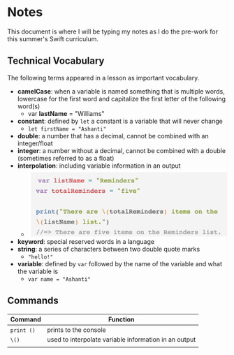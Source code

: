 # Notes

This document is where I will be typing my notes as I do the pre-work for this summer's Swift curriculum.


## Technical Vocabulary

The following terms appeared in a lesson as important vocabulary.

* **camelCase**: when a variable is named something that is multiple words, lowercase for the first word and capitalize the first letter of the following word(s)
	* var **lastName** = "Williams"
* **constant**:  defined by `let` a constant is a variable that will never change
	* `let firstName = "Ashanti"`
* **double**:  a number that has a decimal, cannot be combined with an integer/float
* **integer**:  a number without a decimal, cannot be combined with a double (sometimes referred to as a float)
* **interpolation**: including variable information in an output
	* ![Interpolation](Photos/Interpolation.png)
* **keyword**: special reserved words in a language  
* **string**: a series of characters between two double quote marks
	* `"hello!"`
* **variable**: defined by `var` followed by the name of the variable and what the variable is
	* `var name = "Ashanti"`

## Commands

| Command       | Function                                              |
| ------------- | ----------------------------------------------------- |
| `print ()`    | prints to the console                                 |
| `\()`         | used to interpolate variable information in an output |
| |                                               |
